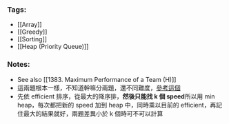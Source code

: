 ### Tags:
- [[Array]]
- [[Greedy]]
- [[Sorting]]
- [[Heap (Priority Queue)]]
### Notes:
- See also [[1383. Maximum Performance of a Team (H)]]
- 這兩題根本一樣，不知道幹嘛分兩題，還不同難度，[參考這個](https://leetcode.com/problems/maximum-subsequence-score/solutions/3557153/python-java-c-simple-solution-easy-to-understand/)
- 先依 efficient 排序，從最大的降序排，**然後只能找 k 個 speed**所以用 min heap，每次都把新的 speed 加到 heap 中，同時乘以目前的 efficient，再記住最大的結果就好，兩題差異小於 k 個時可不可以計算

